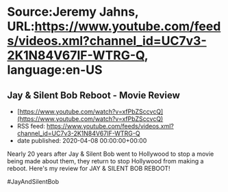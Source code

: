 # Source:Jeremy Jahns, URL:https://www.youtube.com/feeds/videos.xml?channel_id=UC7v3-2K1N84V67IF-WTRG-Q, language:en-US

## Jay & Silent Bob Reboot - Movie Review
 - [https://www.youtube.com/watch?v=xfPbZSccvcQ](https://www.youtube.com/watch?v=xfPbZSccvcQ)
 - RSS feed: https://www.youtube.com/feeds/videos.xml?channel_id=UC7v3-2K1N84V67IF-WTRG-Q
 - date published: 2020-04-08 00:00:00+00:00

Nearly 20 years after Jay & Silent Bob went to Hollywood to stop a movie being made about them, they return to stop Hollywood from making a reboot. Here's my review for JAY & SILENT BOB REBOOT!

#JayAndSilentBob

